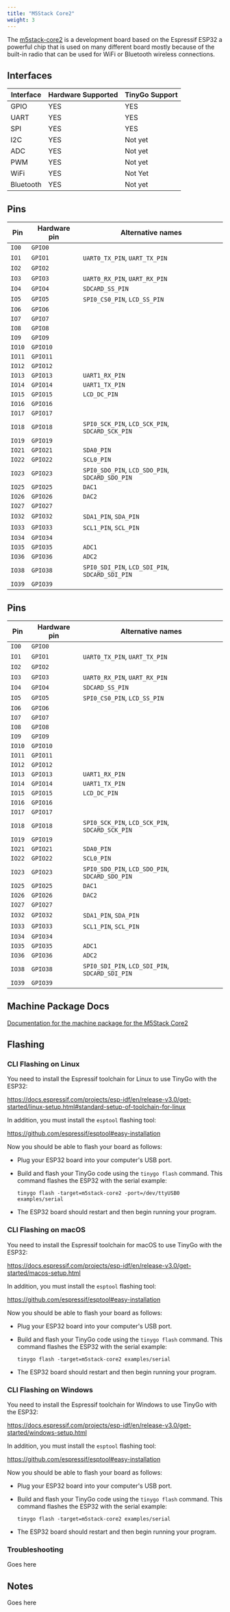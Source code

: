 ```yaml
---
title: "M5Stack Core2"
weight: 3
---
```


The [m5stack-core2](https://shop.m5stack.com/products/m5stack-core2-esp32-iot-development-kit) is a development board based on the Espressif ESP32 a powerful chip that is used on many different board mostly because of the built-in radio that can be used for WiFi or Bluetooth wireless connections.

## Interfaces

| Interface | Hardware Supported | TinyGo Support |
| --------- | ------------- | ----- |
| GPIO      | YES | YES |
| UART      | YES | YES |
| SPI      | YES | YES |
| I2C      | YES | Not yet |
| ADC      | YES | Not yet |
| PWM      | YES | Not yet |
| WiFi      | YES | Not Yet |
| Bluetooth      | YES | Not yet |

## Pins

| Pin               | Hardware pin | Alternative names |
| ----------------- | ------------ | ----------------- |
| `IO0`             | `GPIO0`      |                   |
| `IO1`             | `GPIO1`      | `UART0_TX_PIN`, `UART_TX_PIN` |
| `IO2`             | `GPIO2`      |                   |
| `IO3`             | `GPIO3`      | `UART0_RX_PIN`, `UART_RX_PIN` |
| `IO4`             | `GPIO4`      | `SDCARD_SS_PIN`   |
| `IO5`             | `GPIO5`      | `SPI0_CS0_PIN`, `LCD_SS_PIN` |
| `IO6`             | `GPIO6`      |                   |
| `IO7`             | `GPIO7`      |                   |
| `IO8`             | `GPIO8`      |                   |
| `IO9`             | `GPIO9`      |                   |
| `IO10`            | `GPIO10`     |                   |
| `IO11`            | `GPIO11`     |                   |
| `IO12`            | `GPIO12`     |                   |
| `IO13`            | `GPIO13`     | `UART1_RX_PIN`    |
| `IO14`            | `GPIO14`     | `UART1_TX_PIN`    |
| `IO15`            | `GPIO15`     | `LCD_DC_PIN`      |
| `IO16`            | `GPIO16`     |                   |
| `IO17`            | `GPIO17`     |                   |
| `IO18`            | `GPIO18`     | `SPI0_SCK_PIN`, `LCD_SCK_PIN`, `SDCARD_SCK_PIN` |
| `IO19`            | `GPIO19`     |                   |
| `IO21`            | `GPIO21`     | `SDA0_PIN`        |
| `IO22`            | `GPIO22`     | `SCL0_PIN`        |
| `IO23`            | `GPIO23`     | `SPI0_SDO_PIN`, `LCD_SDO_PIN`, `SDCARD_SDO_PIN` |
| `IO25`            | `GPIO25`     | `DAC1`            |
| `IO26`            | `GPIO26`     | `DAC2`            |
| `IO27`            | `GPIO27`     |                   |
| `IO32`            | `GPIO32`     | `SDA1_PIN`, `SDA_PIN` |
| `IO33`            | `GPIO33`     | `SCL1_PIN`, `SCL_PIN` |
| `IO34`            | `GPIO34`     |                   |
| `IO35`            | `GPIO35`     | `ADC1`            |
| `IO36`            | `GPIO36`     | `ADC2`            |
| `IO38`            | `GPIO38`     | `SPI0_SDI_PIN`, `LCD_SDI_PIN`, `SDCARD_SDI_PIN` |
| `IO39`            | `GPIO39`     |                   |

## Pins

| Pin              | Hardware pin | Alternative names |
| ---------------- | ------------ | ----------------- |
| `IO0`            | `GPIO0`      |                   |
| `IO1`            | `GPIO1`      | `UART0_TX_PIN`, `UART_TX_PIN` |
| `IO2`            | `GPIO2`      |                   |
| `IO3`            | `GPIO3`      | `UART0_RX_PIN`, `UART_RX_PIN` |
| `IO4`            | `GPIO4`      | `SDCARD_SS_PIN`   |
| `IO5`            | `GPIO5`      | `SPI0_CS0_PIN`, `LCD_SS_PIN` |
| `IO6`            | `GPIO6`      |                   |
| `IO7`            | `GPIO7`      |                   |
| `IO8`            | `GPIO8`      |                   |
| `IO9`            | `GPIO9`      |                   |
| `IO10`           | `GPIO10`     |                   |
| `IO11`           | `GPIO11`     |                   |
| `IO12`           | `GPIO12`     |                   |
| `IO13`           | `GPIO13`     | `UART1_RX_PIN`    |
| `IO14`           | `GPIO14`     | `UART1_TX_PIN`    |
| `IO15`           | `GPIO15`     | `LCD_DC_PIN`      |
| `IO16`           | `GPIO16`     |                   |
| `IO17`           | `GPIO17`     |                   |
| `IO18`           | `GPIO18`     | `SPI0_SCK_PIN`, `LCD_SCK_PIN`, `SDCARD_SCK_PIN` |
| `IO19`           | `GPIO19`     |                   |
| `IO21`           | `GPIO21`     | `SDA0_PIN`        |
| `IO22`           | `GPIO22`     | `SCL0_PIN`        |
| `IO23`           | `GPIO23`     | `SPI0_SDO_PIN`, `LCD_SDO_PIN`, `SDCARD_SDO_PIN` |
| `IO25`           | `GPIO25`     | `DAC1`            |
| `IO26`           | `GPIO26`     | `DAC2`            |
| `IO27`           | `GPIO27`     |                   |
| `IO32`           | `GPIO32`     | `SDA1_PIN`, `SDA_PIN` |
| `IO33`           | `GPIO33`     | `SCL1_PIN`, `SCL_PIN` |
| `IO34`           | `GPIO34`     |                   |
| `IO35`           | `GPIO35`     | `ADC1`            |
| `IO36`           | `GPIO36`     | `ADC2`            |
| `IO38`           | `GPIO38`     | `SPI0_SDI_PIN`, `LCD_SDI_PIN`, `SDCARD_SDI_PIN` |
| `IO39`           | `GPIO39`     |                   |

## Machine Package Docs

[Documentation for the machine package for the M5Stack Core2](../machine/m5stack-core2)

## Flashing

### CLI Flashing on Linux

You need to install the Espressif toolchain for Linux to use TinyGo with the ESP32: 

https://docs.espressif.com/projects/esp-idf/en/release-v3.0/get-started/linux-setup.html#standard-setup-of-toolchain-for-linux

In addition, you must install the `esptool` flashing tool:

https://github.com/espressif/esptool#easy-installation

Now you should be able to flash your board as follows:

- Plug your ESP32 board into your computer's USB port.
- Build and flash your TinyGo code using the `tinygo flash` command. This command flashes the ESP32 with the serial example:

    ```
    tinygo flash -target=m5stack-core2 -port=/dev/ttyUSB0 examples/serial
    ```

- The ESP32 board should restart and then begin running your program.

### CLI Flashing on macOS

You need to install the Espressif toolchain for macOS to use TinyGo with the ESP32: 

https://docs.espressif.com/projects/esp-idf/en/release-v3.0/get-started/macos-setup.html

In addition, you must install the `esptool` flashing tool:

https://github.com/espressif/esptool#easy-installation

Now you should be able to flash your board as follows:

- Plug your ESP32 board into your computer's USB port.
- Build and flash your TinyGo code using the `tinygo flash` command. This command flashes the ESP32 with the serial example:

    ```
    tinygo flash -target=m5stack-core2 examples/serial
    ```

- The ESP32 board should restart and then begin running your program.

### CLI Flashing on Windows

You need to install the Espressif toolchain for Windows to use TinyGo with the ESP32: 

https://docs.espressif.com/projects/esp-idf/en/release-v3.0/get-started/windows-setup.html

In addition, you must install the `esptool` flashing tool:

https://github.com/espressif/esptool#easy-installation

Now you should be able to flash your board as follows:

- Plug your ESP32 board into your computer's USB port.
- Build and flash your TinyGo code using the `tinygo flash` command. This command flashes the ESP32 with the serial example:

    ```
    tinygo flash -target=m5stack-core2 examples/serial
    ```

- The ESP32 board should restart and then begin running your program.

### Troubleshooting

Goes here

## Notes

Goes here

